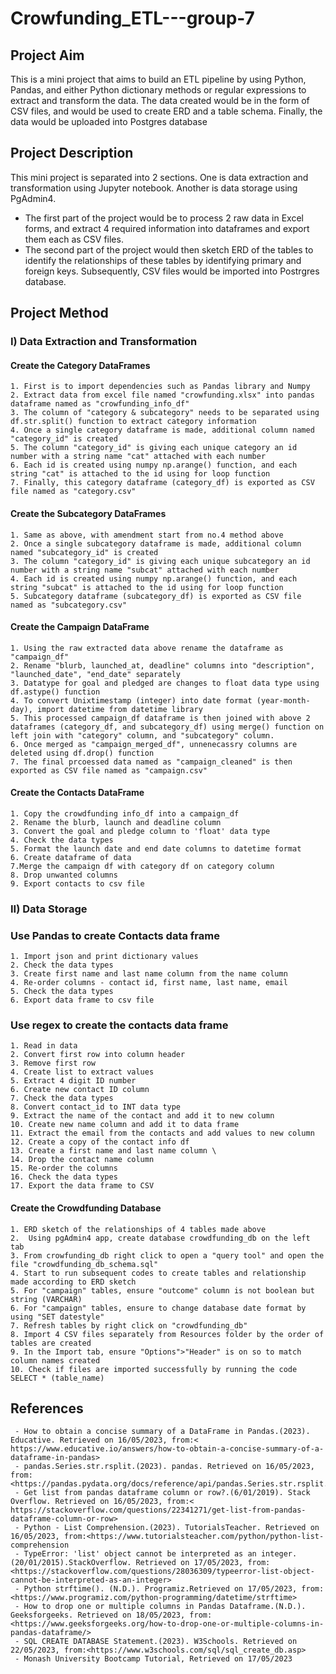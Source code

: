 # Crowfunding_ETL---group-7

## Project Aim
This is a mini project that aims to build an ETL pipeline by using Python, Pandas, and either Python dictionary methods or regular expressions to extract and transform the data.
The data created would be in the form of CSV files, and would be used to create ERD and a table schema. Finally, the data would be uploaded into Postgres database

## Project Description
This mini project is separated into 2 sections. One is data extraction and transformation using Jupyter notebook. Another is data storage using PgAdmin4.
 - The first part of the project would be to process 2 raw data in Excel forms, and extract 4 required information into dataframes and export them each as CSV files. 
 - The second part of the project would then sketch ERD of the tables to identify the relationships of these tables by identifying primary and foreign keys. Subsequently, CSV files would be imported into Postrgres database.  

## Project Method
### I) Data Extraction and Transformation
#### Create the Category DataFrames
    1. First is to import dependencies such as Pandas library and Numpy
    2. Extract data from excel file named "crowfunding.xlsx" into pandas dataframe named as "crowfunding_info_df"
    3. The column of "category & subcategory" needs to be separated using df.str.split() function to extract category information
    4. Once a single category dataframe is made, additional column named "category_id" is created
    5. The column "category_id" is giving each unique category an id number with a string name "cat" attached with each number 
    6. Each id is created using numpy np.arange() function, and each string "cat" is attached to the id using for loop function
    7. Finally, this category dataframe (category_df) is exported as CSV file named as "category.csv"

#### Create the Subcategory DataFrames
    1. Same as above, with amendment start from no.4 method above
    2. Once a single subcategory dataframe is made, additional column named "subcategory_id" is created
    3. The column "category_id" is giving each unique subcategory an id number with a string name "subcat" attached with each number 
    4. Each id is created using numpy np.arange() function, and each string "subcat" is attached to the id using for loop function
    5. Subcategory dataframe (subcategory_df) is exported as CSV file named as "subcategory.csv" 

#### Create the Campaign DataFrame
    1. Using the raw extracted data above rename the dataframe as "campaign_df"
    2. Rename "blurb, launched_at, deadline" columns into "description", "launched_date", "end_date" separately
    3. Datatype for goal and pledged are changes to float data type using df.astype() function
    4. To convert Unixtimestamp (integer) into date format (year-month-day), import datetime from datetime library
    5. This processed campaign_df dataframe is then joined with above 2 dataframes (category_df, and subcategory_df) using merge() function on left join with "category" column, and "subcategory" column. 
    6. Once merged as "campaign_merged_df", unnenecassry columns are deleted using df.drop() function
    7. The final prcoessed data named as "campaign_cleaned" is then exported as CSV file named as "campaign.csv"

#### Create the Contacts DataFrame
    1. Copy the crowdfunding info_df into a campaign_df
    2. Rename the blurb, launch and deadline column
    3. Convert the goal and pledge column to 'float' data type
    4. Check the data types
    5. Format the launch date and end date columns to datetime format
    6. Create dataframe of data 
    7.Merge the campaign df with category df on category column 
    8. Drop unwanted columns
    9. Export contacts to csv file
### II) Data Storage
### Use Pandas to create Contacts data frame
    1. Import json and print dictionary values 
    2. Check the data types
    3. Create first name and last name column from the name column
    4. Re-order columns - contact id, first name, last name, email
    5. Check the data types
    6. Export data frame to csv file 

### Use regex to create the contacts data frame 
    1. Read in data 
    2. Convert first row into column header
    3. Remove first row 
    4. Create list to extract values 
    5. Extract 4 digit ID number
    6. Create new contact ID column
    7. Check the data types
    8. Convert contact_id to INT data type
    9. Extract the name of the contact and add it to new column
    10. Create new name column and add it to data frame
    11. Extract the email from the contacts and add values to new column 
    12. Create a copy of the contact info df
    13. Create a first name and last name column \
    14. Drop the contact name column 
    15. Re-order the columns 
    16. Check the data types 
    17. Export the data frame to CSV 
    
#### Create the Crowdfunding Database
    1. ERD sketch of the relationships of 4 tables made above
    2.  Using pgAdmin4 app, create database crowdfunding_db on the left tab
    3. From crowfunding_db right click to open a "query tool" and open the file "crowdfunding_db_schema.sql"
    4. Start to run subsequent codes to create tables and relationship made according to ERD sketch
    5. For "campaign" tables, ensure "outcome" column is not boolean but string (VARCHAR)
    6. For "campaign" tables, ensure to change database date format by using "SET datestyle"
    7. Refresh tables by right click on "crowdfunding_db"
    8. Import 4 CSV files separately from Resources folder by the order of tables are created
    9. In the Import tab, ensure "Options">"Header" is on so to match column names created
    10. Check if files are imported successfully by running the code SELECT * (table_name)
   


## References
	 - How to obtain a concise summary of a DataFrame in Pandas.(2023). Educative. Retrieved on 16/05/2023, from:< https://www.educative.io/answers/how-to-obtain-a-concise-summary-of-a-dataframe-in-pandas>
	 - pandas.Series.str.rsplit.(2023). pandas. Retrieved on 16/05/2023, from:<https://pandas.pydata.org/docs/reference/api/pandas.Series.str.rsplit.html>
	 - Get list from pandas dataframe column or row?.(6/01/2019). Stack Overflow. Retrieved on 16/05/2023, from:< https://stackoverflow.com/questions/22341271/get-list-from-pandas-dataframe-column-or-row>
	 - Python - List Comprehension.(2023). TutorialsTeacher. Retrieved on 16/05/2023, from:<https://www.tutorialsteacher.com/python/python-list-comprehension
	 - TypeError: 'list' object cannot be interpreted as an integer.(20/01/2015).StackOverflow. Retrieved on 17/05/2023, from:<https://stackoverflow.com/questions/28036309/typeerror-list-object-cannot-be-interpreted-as-an-integer>
	 - Python strftime(). (N.D.). Programiz.Retrieved on 17/05/2023, from:<https://www.programiz.com/python-programming/datetime/strftime>
	 - How to drop one or multiple columns in Pandas Dataframe.(N.D.). Geeksforgeeks. Retrieved on 18/05/2023, from:<https://www.geeksforgeeks.org/how-to-drop-one-or-multiple-columns-in-pandas-dataframe/>
	 - SQL CREATE DATABASE Statement.(2023). W3Schools. Retrieved on 22/05/2023, from:<https://www.w3schools.com/sql/sql_create_db.asp>
	 - Monash University Bootcamp Tutorial, Retrieved on 17/05/2023
